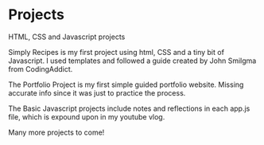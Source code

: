 # Projects
HTML, CSS and Javascript projects

Simply Recipes is my first project using html, CSS and a tiny bit of Javascript. I used templates and followed a guide created by John Smilgma from CodingAddict.

The Portfolio Project is my first simple guided portfolio website. Missing accurate info since it was just to practice the process.

The Basic Javascript projects include notes and reflections in each app.js file, which is expound upon in my youtube vlog.

Many more projects to come!
